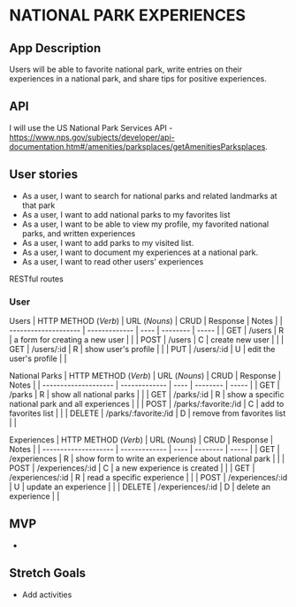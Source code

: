 # NATIONAL PARK EXPERIENCES

## App Description
Users will be able to favorite national park, write entries on their experiences in a national park, and share tips for positive experiences. 

## API
I will use the US National Park Services API - https://www.nps.gov/subjects/developer/api-documentation.htm#/amenities/parksplaces/getAmenitiesParksplaces.

## User stories
- As a user, I want to search for national parks and related landmarks at that park
- As a user, I want to add national parks to my favorites list
- As a user, I want to be able to view my profile, my favorited national parks, and written experiences
- As a user, I want to add parks to my visited list.
- As a user, I want to document my experiences at a national park. 
- As a user, I want to read other users' experiences

RESTful routes

### User

Users
| HTTP METHOD (_Verb_) | URL (_Nouns_)            | CRUD | Response                                       | Notes |
| -------------------- | -------------            | ---- | --------                                       | ----- |
| GET                  | /users                   | R    | a form for creating a new user                 |       |
| POST                 | /users                   | C    | create new user                                |       |
| GET                  | /users/:id               | R    | show user's profile                            |       |
| PUT                  | /users/:id               | U    | edit the user's profile                        |       |

National Parks
| HTTP METHOD (_Verb_) | URL (_Nouns_)            | CRUD | Response                                          | Notes |
| -------------------- | -------------            | ---- | --------                                          | ----- |
| GET                  | /parks                   | R    | show all national parks                           |       |
| GET                  | /parks/:id               | R    | show a specific national park and all experiences |       |
| POST                 | /parks/:favorite:/id     | C    | add to favorites list                             |       |
| DELETE               | /parks/:favorite:/id     | D    | remove from favorites list                        |       |

Experiences
| HTTP METHOD (_Verb_) | URL (_Nouns_)            | CRUD | Response                                              | Notes |
| -------------------- | -------------            | ---- | --------                                              | ----- |
| GET                  | /experiences             | R    | show form to write an experience about national park  |       |
| POST                 | /experiences/:id         | C    | a new experience is created                           |       |
| GET                  | /experiences/:id         | R    | read a specific experience                            |       |
| POST                 | /experiences/:id         | U    | update an experience                                  |       |
| DELETE               | /experiences/:id         | D    | delete an experience                                  |       |

## MVP
- 

## Stretch Goals
- Add activities
